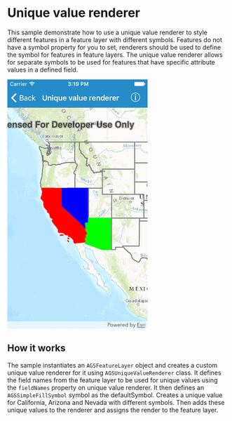 # Unique value renderer

This sample demonstrate how to use a unique value renderer to style
different features in a feature layer with different symbols. Features
do not have a symbol property for you to set, renderers should be used
to define the symbol for features in feature layers. The unique value
renderer allows for separate symbols to be used for features that have
specific attribute values in a defined field.

![](image1.png)

## How it works

The sample instantiates an `AGSFeatureLayer` object and creates a custom
unique value renderer for it using `AGSUniqueValueRenderer` class. It
defines the field names from the feature layer to be used for unique
values using the `fieldNames` property on unique value renderer. It then
defines an `AGSSimpleFillSymbol` symbol as the defaultSymbol. Creates a
unique value for California, Arizona and Nevada with different symbols.
Then adds these unique values to the renderer and assigns the render to
the feature layer.
